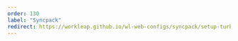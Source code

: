 ```yaml
---
order: 130
label: "Syncpack"
redirect: https://workleap.github.io/wl-web-configs/syncpack/setup-turborepo/
---
```

